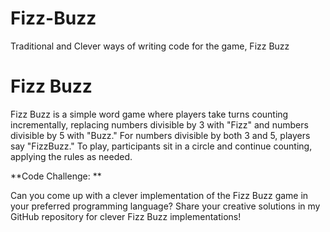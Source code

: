 # Fizz-Buzz

Traditional and Clever ways of writing code for the game, Fizz Buzz

<h1>Fizz Buzz </h1>

Fizz Buzz is a simple word game where players take turns counting incrementally, replacing numbers divisible by 3 with "Fizz" and numbers divisible by 5 with "Buzz." For numbers divisible by both 3 and 5, players say "FizzBuzz." To play, participants sit in a circle and continue counting, applying the rules as needed.

**Code Challenge: **

Can you come up with a clever implementation of the Fizz Buzz game in your preferred programming language? Share your creative solutions in my GitHub repository for clever Fizz Buzz implementations!

